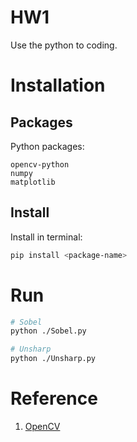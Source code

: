 # HW1

Use the python to coding.

# Installation

## Packages

Python packages:

```text
opencv-python
numpy 
matplotlib 
```

## Install

Install in terminal:

```bash
pip install <package-name>
```

# Run

```bash
# Sobel
python ./Sobel.py

# Unsharp
python ./Unsharp.py
```

# Reference

1. [OpenCV](https://docs.opencv.org/4.x/d2/d96/tutorial_py_table_of_contents_imgproc.html)

